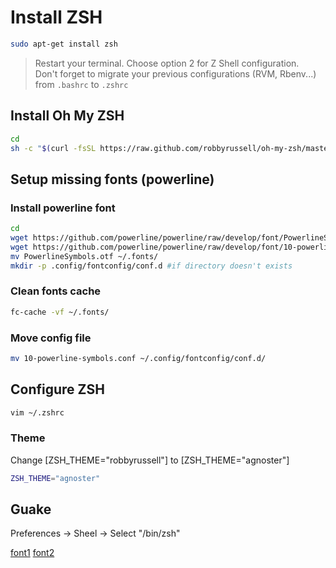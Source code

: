 # Install ZSH

```bash
sudo apt-get install zsh
```
> Restart your terminal. Choose option 2 for Z Shell configuration.  
> Don't forget to migrate your previous configurations (RVM, Rbenv...) from ```.bashrc``` to ```.zshrc```

## Install Oh My ZSH

```bash
cd
sh -c "$(curl -fsSL https://raw.github.com/robbyrussell/oh-my-zsh/master/tools/install.sh)"
```

## Setup missing fonts (powerline)

### Install powerline font
```bash
cd
wget https://github.com/powerline/powerline/raw/develop/font/PowerlineSymbols.otf
wget https://github.com/powerline/powerline/raw/develop/font/10-powerline-symbols.conf
mv PowerlineSymbols.otf ~/.fonts/
mkdir -p .config/fontconfig/conf.d #if directory doesn't exists
```

### Clean fonts cache
```bash
fc-cache -vf ~/.fonts/
```

### Move config file
```bash
mv 10-powerline-symbols.conf ~/.config/fontconfig/conf.d/
```

## Configure ZSH

```bash
vim ~/.zshrc
```

### Theme
Change [ZSH_THEME="robbyrussell"] to [ZSH_THEME="agnoster"]
```bash
ZSH_THEME="agnoster"
```

## Guake

Preferences -> Sheel -> Select "/bin/zsh"

[font1](https://gist.github.com/renshuki/3cf3de6e7f00fa7e744a)
[font2](https://bosnadev.com/2015/02/26/awesome-looking-terminal-with-oh-my-zsh/)